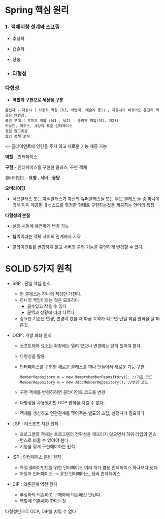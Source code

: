 # Spring 핵심 원리

### 	1- 객체지향 설계와 스프링

- 추상화

- 캡슐화

- 상송

- ### 다형성

### 다형성

- **역할과 구현으로 세상을 구분**

~~~
운전자 - 자동차 ( 자동차 역할 (k3, 아반떼, 테슬라 등)) , 자동차가 바뀌어도 운전자 역할은 안변함.
공연 무대 ( 로미오 역할 (남1 , 남2) - 줄리엣 역할(여1, 여2))
키보드, 마우스, 세상의 표준 인터페이스
정렬 알고리즘
할인 정책 로직
~~~

-> 클라이언트에 영향을 주지 않고 새로운 기능 제공 가능

**역할** - 인터페이스

**구현** - 인터페이스를 구현한 클래스, 구현 객체

클라이언트 : **요청** , 서버 : **응답**



**오버라이딩**

- 서브클래스 또는 자식클래스가 자신의 슈퍼클래스들 또는 부모 클래스 들 중 하나에 의해 이미 제공된 ㅔㅁ소드를 특정한 형태로 구현하는것을 제공하는 언어의 특징



**다형성의 본질**

- 실행 시점에 유연하게 변경 가능

- 협력이라는 객체 사이의 관계에서 시작
- 클라이언트를 변경하지 않고 서버의 구형 기능을 유연하게 변경할 수 있다.



# SOLID 5가지 원칙

- SRP : 단일 책임 원칙
  - 한 클래스는 하나의 책임만 가진다.
  - 하나의 책임이라는 것은 모호하다
    - 클수있고 작을 수 있다
    - 문맥과 상황에 따라 다르다
  - 중요한 기준은 변경, 변경이 있을 때 파급 효과가 적으면 단일 책임 원칙을 잘 따른것



- OCP : 개방 폐쇄 원칙

  - 소프트웨어 요소는 확장에는 열려 있으나 변경에는 닫혀 있어야 한다.

  - 다형성을 활용

  - 인터페이스를 구현한 새로운 클래스를 하나 만들어서 새로운 기능 구현

    ~~~
    MemberRepository m = new MemoryMemberRepository(); //기존 코드
    MemberRepository m = new JdbcMemberRepository(); //변경 코드
    ~~~

  - 구현 객체를 변경하려면 클라이언트 코드를 변경
  - 다형성을 사용했지만 OCP 원칙을 지킬 수 없다.
  - 객체를 생성하고 연관관계를 맺어주는 별도의 조립, 설정자가 필요하다

   

- LSP : 리스코프 치환 원칙

  - 프로그램의 객체는 프로그램의 정확성을 깨뜨리지 않으면서 하위 타입의 인스턴스로 바꿀 수 있어야 한다
  - 기능을 맞게 구현해야하는 원칙



- ISP : 인터페이스 분리 원칙
  - 특정 클라이언트를 위한 인터페이스 여러 개가 범용 인터페이스 하나보다 낫다
  - 자동차 인터페이스 -> 운전 인터페이스, 정비 인터페이스



- DIP : 의존관계 역전 원칙
  - 추상화의 의존하고 구체화에 의존해선 안된다.
  - 역할에 의존해야 한다는것



다형성만으로 OCP, DIP를 지킬 수 없다

